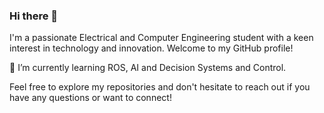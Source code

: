### Hi there 👋

I'm a passionate Electrical and Computer Engineering student with a keen interest in technology and innovation. Welcome to my GitHub profile! 

🌱 I’m currently learning ROS, AI and Decision Systems and Control.

Feel free to explore my repositories and don't hesitate to reach out if you have any questions or want to connect!
